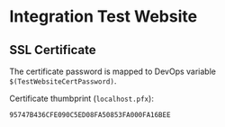 # Integration Test Website

## SSL Certificate

The certificate password is mapped to DevOps variable `$(TestWebsiteCertPassword)`.

Certificate thumbprint (`localhost.pfx`):
```
95747B436CFE090C5ED08FA50853FA000FA16BEE
```
